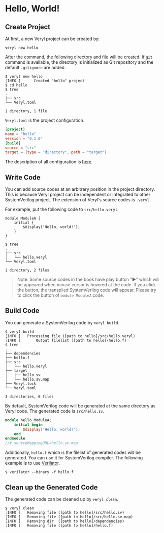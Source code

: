 # Hello, World!

## Create Project

At first, a new Veryl project can be created by:

```
veryl new hello
```

After the command, the following directory and file will be created.
If `git` command is available, the directory is initialized as Git repository and the default `.gitignore` are added.

```
$ veryl new hello
[INFO ]      Created "hello" project
$ cd hello
$ tree
.
├── src
└── Veryl.toml

1 directory, 1 file
```

`Veryl.toml` is the project configuration.

```toml
[project]
name = "hello"
version = "0.1.0"
[build]
source = "src"
target = {type = "directory", path = "target"}
```

The description of all configuration is [here](../06_development_environment/01_project_configuration.md).

## Write Code

You can add source codes at an arbitrary position in the project directory.
This is because Veryl project can be independent or integrated to other SystemVerilog project.
The extension of Veryl's source codes is `.veryl`.

For example, put the following code to `src/hello.veryl`.

```veryl,playground
module ModuleA {
    initial {
        $display("Hello, world!");
    }
}
```

```
$ tree
.
├── src
│   └── hello.veryl
└── Veryl.toml

1 directory, 2 files
```

> Note: Some source codes in the book have play button "▶" which will be appeared when mouse cursor is hovered at the code.
> If you click the button, the transpiled SystemVerilog code will appear. Please try to click the button of `module ModuleA` code.

## Build Code

You can generate a SystemVerilog code by `veryl build`.

```
$ veryl build
[INFO ]   Processing file ([path to hello]/src/hello.veryl)
[INFO ]       Output filelist ([path to hello]/hello.f)
$ tree
.
├── dependencies
├── hello.f
├── src
│   └── hello.veryl
├── target
│   ├── hello.sv
│   └── hello.sv.map
├── Veryl.lock
└── Veryl.toml

3 directories, 6 files
```

By default, SystemVerilog code will be generated at the same directory as Veryl code.
The generated code is `src/hello.sv`.

```verilog
module hello_ModuleA;
    initial begin
        $display("Hello, world!");
    end
endmodule
//# sourceMappingURL=hello.sv.map
```

Additionally, `hello.f` which is the filelist of generated codes will be generated.
You can use it for SystemVerilog compiler.
The following example is to use [Verilator](https://www.veripool.org/verilator/).

```
$ verilator --binary -f hello.f
```

## Clean up the Generated Code

The generated code can be cleaned up by `veryl clean`.

```
$ veryl clean
[INFO ]   Removing file ([path to hello]/src/hello.sv)
[INFO ]   Removing file ([path to hello]/src/hello.sv.map)
[INFO ]   Removing dir  ([path to hello]/dependencies)
[INFO ]   Removing file ([path to hello]/hello.f)
```
